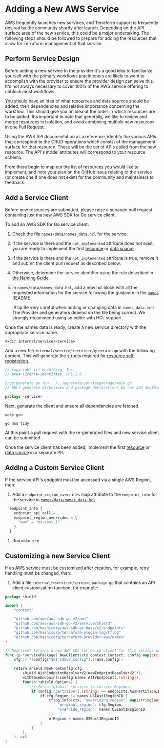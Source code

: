 <!-- markdownlint-configure-file { "code-block-style": false } -->
# Adding a New AWS Service

AWS frequently launches new services, and Terraform support is frequently desired by the community shortly after launch. Depending on the API surface area of the new service, this could be a major undertaking. The following steps should be followed to prepare for adding the resources that allow for Terraform management of that service.

## Perform Service Design

Before adding a new service to the provider it's a good idea to familiarize yourself with the primary workflows practitioners are likely to want to accomplish with the provider to ensure the provider design can solve this. It's not always necessary to cover 100% of the AWS service offering to unblock most workflows.

You should have an idea of what resources and data sources should be added, their dependencies and relative importance concerning the workflow. This should give you an idea of the order in which resources are to be added. It's important to note that generally, we like to review and merge resources in isolation, and avoid combining multiple new resources in one Pull Request.

Using the AWS API documentation as a reference, identify the various APIs that correspond to the CRUD operations which consist of the management surface for that resource. These will be the set of APIs called from the new resource. The API's model attributes will correspond to your resource schema.

From there begin to map out the list of resources you would like to implement, and note your plan on the GitHub issue relating to the service (or create one if one does not exist) for the community and maintainers to feedback.

## Add a Service Client

Before new resources are submitted, please raise a separate pull request containing just the new AWS SDK for Go service client.

To add an AWS SDK for Go service client:

1. Check the file `names/data/names_data.hcl` for the service.

1. If the service is there and the `not_implemented` attribute does not exist, you are ready to implement the first [resource](./add-a-new-resource.md) or [data source](./add-a-new-datasource.md).

1. If the service is there and the `not_implemented` attribute is true, remove it and submit the client pull request as described below.

1. Otherwise, determine the service identifier using the rule described in [the Naming Guide](naming.md#service-identifier).

1. In `names/data/names_data.hcl`, add a new hcl block with all the requested information for the service following the guidance in the [`names` README](https://github.com/hashicorp/terraform-provider-aws/blob/main/names/README.md).

    !!! tip
        Be very careful when adding or changing data in `names_data.hcl`!
        The Provider and generators depend on the file being correct.
        We strongly recommend using an editor with HCL support.

Once the names data is ready, create a new service directory with the appropriate service name.

```console
mkdir internal/service/<service>
```

Add a new file `internal/service/<service>/generate.go` with the following content. This will generate the structs required for [resource self-registration](./add-a-new-resource.md#register-resource-to-the-provider).

```go
// Copyright (c) HashiCorp, Inc.
// SPDX-License-Identifier: MPL-2.0

//go:generate go run ../../generate/servicepackage/main.go
// ONLY generate directives and package declaration! Do not add anything else to this file.

package <service>
```

Next, generate the client and ensure all dependencies are fetched.

```console
make gen
```

```console
go mod tidy
```

At this point a pull request with the re-generated files and new service client can be submitted.

Once the service client has been added, implement the first [resource](./add-a-new-resource.md) or [data source](./add-a-new-datasource.md) in a separate PR.

## Adding a Custom Service Client

If the service API's endpoint must be accessed via a single AWS Region, then:

1. Add a `endpoint_region_overrides` map attribute to the `endpoint_info` for the service in [`names/data/names_data.hcl`](https://github.com/hashicorp/terraform-provider-aws/blob/main/names/README.md)

```terraform
  endpoint_info {
    endpoint_api_call = ...
    endpoint_region_overrides = {
      "aws" = "us-east-1"
    }
  }
```

1. Run `make gen`

## Customizing a new Service Client

If an AWS service must be customized after creation, for example, retry handling must be changed, then:

1. Add a file `internal/<service>/service_package.go` that contains an API client customization function, for example:

```go
package shield

import (
	"context"

	"github.com/aws/aws-sdk-go-v2/aws"
	"github.com/aws/aws-sdk-go-v2/service/shield"
	"github.com/hashicorp/aws-sdk-go-base/v2/endpoints"
	"github.com/hashicorp/terraform-plugin-log/tflog"
	"github.com/hashicorp/terraform-provider-aws/names"
)

// NewClient returns a new AWS SDK for Go v2 client for this service package's AWS API.
func (p *servicePackage) NewClient(ctx context.Context, config map[string]any) (*shield.Client, error) {
	cfg := *(config["aws_sdkv2_config"].(*aws.Config))

	return shield.NewFromConfig(cfg,
		shield.WithEndpointResolverV2(newEndpointResolverV2()),
		withBaseEndpoint(config[names.AttrEndpoint].(string)),
		func(o *shield.Options) {
			// Force "global" services to correct Regions.
			if config["partition"].(string) == endpoints.AwsPartitionID {
				if cfg.Region != names.USEast1RegionID {
					tflog.Info(ctx, "overriding region", map[string]any{
						"original_region": cfg.Region,
						"override_region": names.USEast1RegionID,
					})
					o.Region = names.USEast1RegionID
				}
			}
		},
	), nil
}
```

